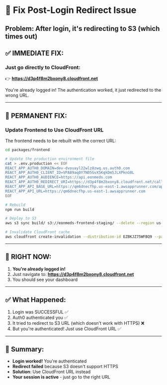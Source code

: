 # 🔧 Fix Post-Login Redirect Issue

## Problem: After login, it's redirecting to S3 (which times out)

## ✅ IMMEDIATE FIX:

### Just go directly to CloudFront:
👉 **https://d3p4f8m2bxony8.cloudfront.net**

You're already logged in! The authentication worked, it just redirected to the wrong URL.

---

## 🔧 PERMANENT FIX:

### Update Frontend to Use CloudFront URL

The frontend needs to be rebuilt with the correct URL:

```bash
cd packages/frontend

# Update the production environment file
cat > .env.production << EOF
REACT_APP_AUTH0_DOMAIN=dev-dvouayl22wlz8zwq.us.auth0.com
REACT_APP_AUTH0_CLIENT_ID=VPA89aq0Y7N05GvX5KqkDm5JLXPknG0L
REACT_APP_AUTH0_AUDIENCE=https://api.eonmeds.com
REACT_APP_AUTH0_REDIRECT_URI=https://d3p4f8m2bxony8.cloudfront.net/callback
REACT_APP_API_BASE_URL=https://qm6dnecfhp.us-east-1.awsapprunner.com/api/v1
REACT_APP_API_URL=https://qm6dnecfhp.us-east-1.awsapprunner.com
EOF

# Rebuild
npm run build

# Deploy to S3
aws s3 sync build/ s3://eonmeds-frontend-staging/ --delete --region us-east-1

# Invalidate CloudFront cache
aws cloudfront create-invalidation --distribution-id EZBKJZ75WFBQ9 --paths "/*"
```

---

## 🎯 RIGHT NOW:

1. **You're already logged in!**
2. Just navigate to: **https://d3p4f8m2bxony8.cloudfront.net**
3. You should see your dashboard

---

## ✅ What Happened:
1. Login was SUCCESSFUL ✅
2. Auth0 authenticated you ✅
3. It tried to redirect to S3 URL (which doesn't work with HTTPS) ❌
4. But you're authenticated! Just use CloudFront URL ✅

---

## 📝 Summary:
- **Login worked!** You're authenticated
- **Redirect failed** because S3 doesn't support HTTPS
- **Solution**: Use CloudFront URL instead
- **Your session is active** - just go to the right URL
